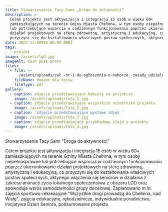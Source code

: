 ```yaml
---
title: Stowarzyszenie Tacy Sami „Droga do aktywności”
description: >-
  Celem projektu jest aktywizacja i integracja 15 osób w wieku 60+
  zamieszkujących na terenie Gminy Miasta Chełmna, w tym osoby niepełnosprawne
  lub potrzebujące wsparcia w codziennym funkcjonowaniu poprzez ukierunkowanie
  działań projektowych na sferę zdrowotną, artystyczną i edukacyjną, co
  przyczyni się do kształtowania właściwych postaw społecznych, aktynego [...]
date: 2023-11-28T00:00:00.000Z
tags:
  - projekt
image: /assets/lgd.jpg
imageAlt: main post photo
files:
  - file: >-
      /assets/uploads/zał.-nr-1-do-ogłoszenia-o-naborze_-zasady_udzielania_wsparcia.pdf
    fileName: dodane dla testu
    fileType: pdf
gallery:
  - caption: zdjęcie przedstawiające kobiety na projekcie
    image: /assets/uploads/fota_1.jpg
  - caption: zdjęcie przedstawiające wszystkich uczestnikó projektu
    image: /assets/uploads/foto_2.jpg
  - caption: 'zdjęcie przedstawiające wystawe zdjęć '
    image: /assets/uploads/fota_3.jpg
  - caption: zdjęcie przedtawiające przykładowy slajd z projektu
    image: /assets/uploads/fota_4.jpg
---
```


Stowarzyszenie Tacy Sami
"Droga do aktywności"

Celem projektu jest aktywizacja i integracja 15 osób w wieku 60+ zamieszkujących na terenie Gminy Miasta Chełmna, w tym osoby niepełnosprawne lub potrzebujące wsparcia w codziennym funkcjonowaniu poprzez ukierunkowanie działań projektowych na sferę zdrowotną, artystyczną i edukacyjną, co przyczyni się do kształtowania właściwych postaw społecznych, aktynego włączenia się seniorów w działania z zakresu animacji życia lokalnego społeczeństwa z obszaru LGD oraz spowoduje wzros samodzielności grupy docelowej. Zaplanowano m.in. zajęcia sportowo-rekreacyjne "Wszystkie drogi prowadzą do Chełmna, nad Wisłę", zajęcia edukacyjne, rękodzielnicze, indywidualne poradnictwo, inicjatywa Dzień Seniora, podsumowanie projektu.
